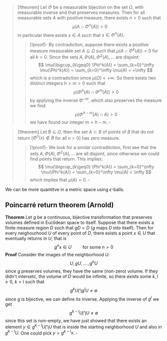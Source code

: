 
> [!theorem]
> Let $\Phi$ be a measurable bijection on the set $\Omega$, with measurable inverse and that preserves measures. Then for all measurable sets $A$ with positive measure, there exists $n > 0$ such that
> $$
> \mu(A \cap \Phi^n(A)) > 0
> $$
> in particular there exists $x \in A$ such that $x \in \Phi^n(A)$.
>> [!proof]-
>> By contradiction, suppose there exists a positive measure measurable set $A \subseteq \Omega$ such that $\mu(A \cap \Phi^k(A)) = 0$ for all $k > 0$. Since the sets $A, \Phi(A), \Phi^2(A),\dots$ are disjoint:
>> $$
>> \mu(\bigcup_{k\geq0} \Phi^k(A)) = \sum_{k=0}^\infty \mu(\Phi^k(A)) = \sum_{k=0}^\infty \mu(A) = +\infty
 >> $$
 >> which is a contradiction since $\mu(\Omega) < +\infty$. So there exists two distinct integers $h > m > 0$ such that
 >> $$
 >> \mu(\Phi^h(A) \cap \Phi^m(A)) > 0
 >> $$
 >> by applying the inverse $\Phi^{-m}$, which also preserves the measure we find:
 >> $$
 >> \mu(\Phi^{h-m}(A) \cap A) > 0
 >> $$
 >> we have found our integer $m = h-m$. $\square$

> [!theorem]
> Let $B \subseteq \Omega$, then the set $A \subset B$ of points of $B$ that do not return ($\Phi^n(x) \notin B$ for all $n > 0$) has zero measure.
> > [!proof]-
> > We look for a similar contraditction, first see that the sets $A, \Phi(A), \Phi^2(A),\dots$ are all disjoint, since otherwise we could find points that return. This implies:
> >$$
> > \mu(\bigcup_{k\geq0} \Phi^k(A)) = \sum_{k=0}^\infty \mu(\Phi^k(A)) = \sum_{k=0}^\infty \mu(A) < \infty
> >$$ 
> >which implies that $\mu(A) = 0$. $\square$

We can be more quantitve in a metric space using $\epsilon$-balls. 

## Poincarré return theorem (Arnold)

**Theorem** Let $g$ be a continuous, bijective transformation that preserves volumes defined in Euclidean space to itself. Suppose that there exists a finite measure region $D$  such that $gD = D$ ($g$ maps $D$ into itself). Then for every neighourhood $U$ of every point of $D$, there exists a point $x \in U$ that eventually returns in $U$, that is 
$$
g^n x \in U \qquad \text{ for some } n > 0
$$
**Proof** Consider the images of the neighborhood $U$:
$$
U, gU,\, \dots\,, g^nU
$$
since $g$ preserves volumes, they have the same (non-zero) volume. If they didn't intersetc, the volume of $D$ would be infinite, so there exists some $k, l \geq 0$, $k > l$ such that
$$
g^kU \bigcap g^lU \neq \emptyset
$$
since $g$ is bijective, we can define its inverse. Applying the inverse of $g^l$ we get
$$
g^{k-l}U \bigcap U \neq \emptyset
$$
since this set is non-empty, we have just showed that there exists an element $y \in g^{k-l}U \bigcap U$ that is inside the starting neighborhood $U$ and also in $g^{k-l}U$. One could pick $y = g^{k-l}x$. $\square$

